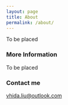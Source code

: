 ```yaml
---
layout: page
title: About
permalink: /about/
---
```


To be placed

### More Information
To be placed


### Contact me

[vhida.liu@outlook.com](mailto:email@domain.com)
